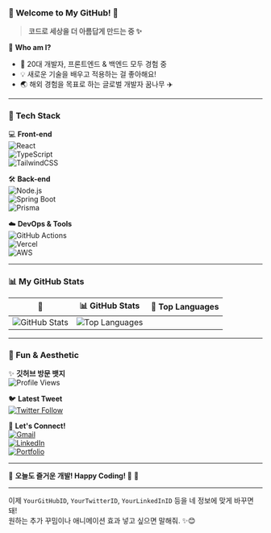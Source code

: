 ### **💙 Welcome to My GitHub! 💙**  
> **코드로 세상을 더 아름답게 만드는 중 ✨**  

🌱 **Who am I?**  
- 📌 20대 개발자, 프론트엔드 & 백엔드 모두 경험 중  
- 💡 새로운 기술을 배우고 적용하는 걸 좋아해요!  
- 🌏 해외 경험을 목표로 하는 글로벌 개발자 꿈나무 ✈️  

---

### **🚀 Tech Stack**  

💻 **Front-end**  
![React](https://img.shields.io/badge/React-61DAFB?style=flat-square&logo=react&logoColor=white)  
![TypeScript](https://img.shields.io/badge/TypeScript-3178C6?style=flat-square&logo=typescript&logoColor=white)  
![TailwindCSS](https://img.shields.io/badge/TailwindCSS-38B2AC?style=flat-square&logo=tailwind-css&logoColor=white)  

🛠 **Back-end**  
![Node.js](https://img.shields.io/badge/Node.js-339933?style=flat-square&logo=node.js&logoColor=white)  
![Spring Boot](https://img.shields.io/badge/Spring%20Boot-6DB33F?style=flat-square&logo=spring-boot&logoColor=white)  
![Prisma](https://img.shields.io/badge/Prisma-2D3748?style=flat-square&logo=prisma&logoColor=white)  

☁️ **DevOps & Tools**  
![GitHub Actions](https://img.shields.io/badge/GitHub%20Actions-2088FF?style=flat-square&logo=github-actions&logoColor=white)  
![Vercel](https://img.shields.io/badge/Vercel-000000?style=flat-square&logo=vercel&logoColor=white)  
![AWS](https://img.shields.io/badge/AWS-232F3E?style=flat-square&logo=amazon-aws&logoColor=white)  

---

### **📊 My GitHub Stats**  

| 🌟 | 📊 GitHub Stats | 📌 Top Languages |
|---|---|---|
| ![GitHub Stats](https://github-readme-stats.vercel.app/api?username=YourGitHubID&show_icons=true&theme=blueberry&hide_border=true) | ![Top Languages](https://github-readme-stats.vercel.app/api/top-langs/?username=YourGitHubID&layout=compact&theme=blueberry&hide_border=true) |

---

### **🎨 Fun & Aesthetic**  

✨ **깃허브 방문 뱃지**  
![Profile Views](https://komarev.com/ghpvc/?username=YourGitHubID&color=blue)  

🐦 **Latest Tweet**  
[![Twitter Follow](https://img.shields.io/twitter/follow/YourTwitterID?label=Follow%20Me&style=social)](https://twitter.com/YourTwitterID)  

💌 **Let's Connect!**  
[![Gmail](https://img.shields.io/badge/Gmail-D14836?style=flat-square&logo=gmail&logoColor=white)](mailto:your.email@gmail.com)  
[![LinkedIn](https://img.shields.io/badge/LinkedIn-0A66C2?style=flat-square&logo=linkedin&logoColor=white)](https://linkedin.com/in/YourLinkedInID)  
[![Portfolio](https://img.shields.io/badge/Portfolio-1A73E8?style=flat-square&logo=google-chrome&logoColor=white)](https://your-portfolio.com)  

---

💙 **오늘도 즐거운 개발! Happy Coding! 🚀** 💙

---

이제 `YourGitHubID`, `YourTwitterID`, `YourLinkedInID` 등을 네 정보에 맞게 바꾸면 돼!  
원하는 추가 꾸밈이나 애니메이션 효과 넣고 싶으면 말해줘. ✨😊
